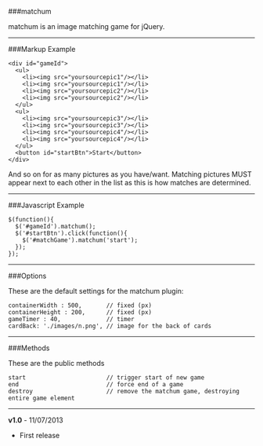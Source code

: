 ###matchum

matchum is an image matching game for jQuery.

***

###Markup Example

    <div id="gameId">
      <ul>
        <li><img src="yoursourcepic1"/></li>
        <li><img src="yoursourcepic1"/></li>
        <li><img src="yoursourcepic2"/></li>
        <li><img src="yoursourcepic2"/></li>
      </ul>
      <ul>
        <li><img src="yoursourcepic3"/></li>
        <li><img src="yoursourcepic3"/></li>
        <li><img src="yoursourcepic4"/></li>
        <li><img src="yoursourcepic4"/></li>
      </ul>
      <button id="startBtn">Start</button>
    </div>

And so on for as many pictures as you have/want. Matching pictures MUST appear
next to each other in the list as this is how matches are determined.

***

###Javascript Example

    $(function(){
      $('#gameId').matchum();
      $('#startBtn').click(function(){
        $('#matchGame').matchum('start');
      });
    });

***

###Options

These are the default settings for the matchum plugin:

    containerWidth : 500,       // fixed (px)
    containerHeight : 200,      // fixed (px)
    gameTimer : 40,             // timer
    cardBack: './images/n.png', // image for the back of cards
  
***

###Methods

These are the public methods

    start                       // trigger start of new game
    end                         // force end of a game
    destroy                     // remove the matchum game, destroying entire game element

***

**v1.0** - 11/07/2013

- First release
